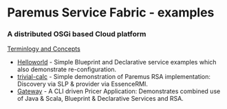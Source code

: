 # Paremus Service Fabric - examples #
### A distributed OSGi based Cloud platform ###

[Terminlogy and Concepts](https://docs.paremus.com/display/SF18/Terminology+and+Concepts)

* [Helloworld](https://github.com/paremus/examples/tree/master/helloworld) - Simple Blueprint and Declarative service examples which also demonstrate re-configuration.
* [trivial-calc](https://github.com/paremus/examples/tree/master/trivial-calc) - Simple demonstration of Paremus RSA implementation: Discovery via SLP & provider via EssenceRMI.
* [Gateway](https://github.com/paremus/examples/tree/master/gateway) - A CLI driven Pricer Application: Demonstrates combined use of Java & Scala, Blueprint & Declarative Services and RSA.   
